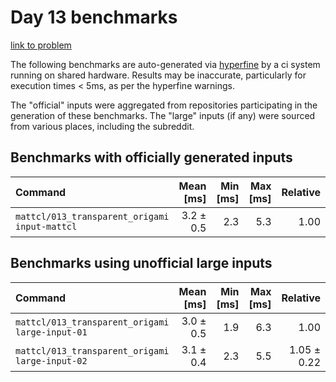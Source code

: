 # Day 13 benchmarks

[link to problem](http://adventofcode.com/2021/day/13)

The following benchmarks are auto-generated via [hyperfine](https://github.com/sharkdp/hyperfine) by a ci system running on shared hardware. Results may be inaccurate, particularly for execution times < 5ms, as per the hyperfine warnings.

The "official" inputs were aggregated from repositories participating in the generation of these benchmarks. The "large" inputs (if any) were sourced from various places, including the subreddit.

## Benchmarks with officially generated inputs
| Command | Mean [ms] | Min [ms] | Max [ms] | Relative |
|:---|---:|---:|---:|---:|
| `mattcl/013_transparent_origami input-mattcl` | 3.2 ± 0.5 | 2.3 | 5.3 | 1.00 |
## Benchmarks using unofficial large inputs
| Command | Mean [ms] | Min [ms] | Max [ms] | Relative |
|:---|---:|---:|---:|---:|
| `mattcl/013_transparent_origami large-input-01` | 3.0 ± 0.5 | 1.9 | 6.3 | 1.00 |
| `mattcl/013_transparent_origami large-input-02` | 3.1 ± 0.4 | 2.3 | 5.5 | 1.05 ± 0.22 |
